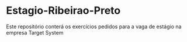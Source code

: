 # Estagio-Ribeirao-Preto
Este repositório conterá os exercícios pedidos para a vaga de estágio na empresa Target System
